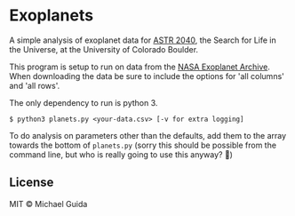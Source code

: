 # Exoplanets

A simple analysis of exoplanet data for [ASTR 2040](http://lasp.colorado.edu/~espoclass/ASTR_2040_Fall_2016.htm), the Search for Life in the Universe, at the University of Colorado Boulder.

This program is setup to run on data from the [NASA Exoplanet Archive](http://exoplanetarchive.ipac.caltech.edu/cgi-bin/TblView/nph-tblView?app=ExoTbls&config=planets). When downloading the data be sure to include the options for 'all columns' and 'all rows'.

The only dependency to run is python 3.
```
$ python3 planets.py <your-data.csv> [-v for extra logging]
```

To do analysis on parameters other than the defaults, add them to the array towards the bottom of `planets.py` (sorry this should be possible from the command line, but who is really going to use this anyway? :see_no_evil:)

## License

MIT © Michael Guida
